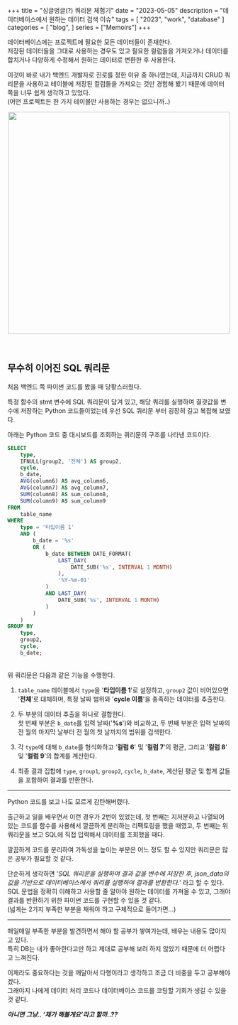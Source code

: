 +++
title = "싱글벙글(?) 쿼리문 체험기"
date = "2023-05-05"
description = "데이터베이스에서 원하는 데이터 검색 이슈"
tags = [
    "2023",
    "work",
    "database"
]
categories = [
    "blog",
]
series = ["Memoirs"]
+++

데이터베이스에는 프로젝트에 필요한 모든 데이터들이 존재한다. <br> 저장된 데이터들을 그대로 사용하는 경우도 있고 필요한 컬럼들을 가져오거나 데이터를 합치거나 다양하게 수정해서 원하는 데이터로 변환한 후 사용한다.

이것이 바로 내가 백엔드 개발자로 진로를 정한 이유 중 하나였는데, 지금까지 CRUD 쿼리문을 사용하고 테이블에 저장된 컬럼들을 가져오는 것만 경험해 봤기 때문에 데이터 쪽을 너무 쉽게 생각하고 있었다. <br> (어떤 프로젝트든 한 가지 테이블만 사용하는 경우는 없으니까..)

<p align="center"><img src="https://github.com/kmseunh/blog/assets/105186724/56645e45-defc-4b60-87ca-24f866c9d4a1" width="500"></p>

<!--more-->

<br>

## 무수히 이어진 SQL 쿼리문

처음 백엔드 쪽 파이썬 코드를 봤을 때 당황스러웠다.

특정 함수의 stmt 변수에 SQL 쿼리문이 담겨 있고, 해당 쿼리를 실행하여 결괏값을 변수에 저장하는 Python 코드들이었는데 우선 SQL 쿼리문 부터 굉장히 길고 복잡해 보였다.

아래는 Python 코드 중 대시보드를 조회하는 쿼리문의 구조를 나타낸 코드이다.

```sql
SELECT 
    type, 
    IFNULL(group2, '전체') AS group2, 
    cycle, 
    b_date, 
    AVG(column6) AS avg_column6, 
    AVG(column7) AS avg_column7, 
    SUM(column8) AS sum_column8, 
    SUM(column9) AS sum_column9 
FROM 
    table_name 
WHERE 
    type = '타입이름 1' 
    AND (
        b_date = '%s' 
        OR (
            b_date BETWEEN DATE_FORMAT(
                LAST_DAY(
                    DATE_SUB('%s', INTERVAL 1 MONTH)
                ), 
                '%Y-%m-01'
            )
            AND LAST_DAY(
                DATE_SUB('%s', INTERVAL 1 MONTH)
            )
        )
    ) 
GROUP BY 
    type, 
    group2, 
    cycle, 
    b_date;
```

<br>
위 쿼리문은 다음과 같은 기능을 수행한다.

1. `table_name` 테이블에서 `type`을 '**타입이름 1**'로 설정하고, `group2` 값이 비어있으면 '**전체**'로 대체하며, 특정 날짜 범위와 '**cycle 이름**'을 충족하는 데이터를 추출한다.

2. 두 부분의 데이터 추출을 하나로 결합한다. <br> 첫 번째 부분은 `b_date`를 입력 날짜('**%s**')와 비교하고, 두 번째 부분은 입력 날짜의 전 월의 마지막 날부터 전 월의 첫 날까지의 범위를 검색한다.

3. 각 `type`에 대해 `b_date`를 형식화하고 '**컬럼 6**' 및 '**컬럼 7**'의 평균, 그리고 '**컬럼 8**' 및 '**컬럼 9**'의 합계를 계산한다.

4. 최종 결과 집합에 `type`, `group1`, `group2`, `cycle`, `b_date`, 계산된 평균 및 합계 값들을 포함하여 결과를 반환한다.

<hr>

Python 코드를 보고 나도 모르게 감탄해버렸다.

출근하고 일을 배우면서 이런 경우가 2번이 있었는데,
첫 번째는 지저분하고 나열되어 있는 코드를 함수를 사용해서 깔끔하게 분리하는 리팩토링을 했을 때였고,
두 번째는 위 쿼리문을 보고 SQL에 직접 입력해서 데이터를 조회했을 때다.

깔끔하게 코드를 분리하여 가독성을 높이는 부분은 어느 정도 할 수 있지만 쿼리문은 많은 공부가 필요할 것 같다.

단순하게 생각하면 '_SQL 쿼리문을 실행하여 결과 값을 변수에 저장한 후, json_data의 값을 기반으로 데이터베이스에서 쿼리를 실행하여 결과를 반환한다._’ 라고 할 수 있다. <br> SQL 문법을 정확히 이해하고 사용할 줄 알아야 원하는 데이터를 가져올 수 있고, 그래야 결과를 반환하기 위한 파이썬 코드를 구현할 수 있을 것 같다. <br> (넓게는 2가지 부족한 부분을 채워야 하고 구체적으로 들어가면…)

<hr>

매일매일 부족한 부분을 발견하면서 해야 할 공부가 쌓여가는데, 배우는 내용도 많아지고 있다. <br> 특히 DB는 내가 좋아한다고만 하고 제대로 공부해 보려 하지 않았기 때문에 더 어렵다고 느껴진다.

이제라도 중요하다는 것을 깨달아서 다행이라고 생각하고 조금 더 비중을 두고 공부해야겠다. <br> 그래야지 나에게 데이터 처리 코드나 데이터베이스 코드를 코딩할 기회가 생길 수 있을 것 같다.

**_아니면 그냥.. ‘제가 해볼게요’라고 할까..??_**
